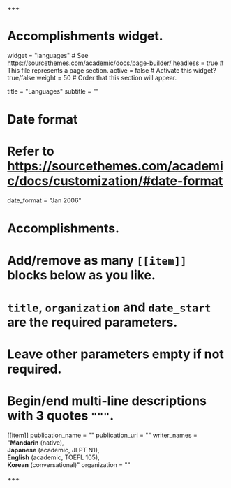 +++
# Accomplishments widget.
widget = "languages"  # See https://sourcethemes.com/academic/docs/page-builder/
headless = true  # This file represents a page section.
active = false  # Activate this widget? true/false
weight = 50  # Order that this section will appear.

title = "Languages"
subtitle = ""

# Date format
#   Refer to https://sourcethemes.com/academic/docs/customization/#date-format
date_format = "Jan 2006"

# Accomplishments.
#   Add/remove as many `[[item]]` blocks below as you like.
#   `title`, `organization` and `date_start` are the required parameters.
#   Leave other parameters empty if not required.
#   Begin/end multi-line descriptions with 3 quotes `"""`.

[[item]]
  publication_name = ""
  publication_url = ""
  writer_names = "<i class='block-language-icon fas fa-language'></i>**Mandarin** (native), <br><i class='block-language-icon fas fa-language'></i>**Japanese** (academic, JLPT N1),  <br><i class='block-language-icon fas fa-language'></i>**English** (academic, TOEFL 105),  <br><i class='block-language-icon fas fa-language'></i>**Korean** (conversational)"
  organization = ""



 
+++
